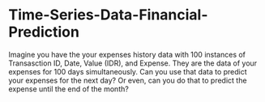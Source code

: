 # Time-Series-Data-Financial-Prediction
Imagine you have the your expenses history data with 100 instances of Transasction ID, Date, Value (IDR), and Expense. They are the data of your expenses for 100 days simultaneously. Can you use that data to predict your expenses for the next day? Or even, can you do that to predict the expense until the end of the month?
